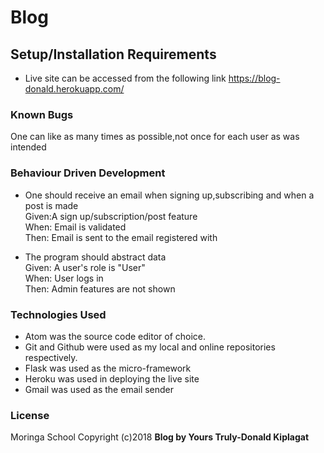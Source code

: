 # Blog

## Setup/Installation Requirements
* Live site can be accessed from the following link https://blog-donald.herokuapp.com/

### Known Bugs
One can like as many times as possible,not once for each user as was intended

### Behaviour Driven Development
* One should receive an email when signing up,subscribing and when a post is made<br>
Given:A sign up/subscription/post feature<br>
When: Email is validated <br>
Then: Email is sent to the email registered with<br>

* The program should abstract data<br>
Given: A user's role is "User"<br>
When: User logs in<br>
Then: Admin features are not shown<br>


### Technologies Used
* Atom was the source code editor of choice.
* Git and Github were used as my local and online repositories respectively.
* Flask was used as the micro-framework
* Heroku was used in deploying the live site
* Gmail was used as the email sender


### License
Moringa School
Copyright (c)2018 **Blog by Yours Truly-Donald Kiplagat**

